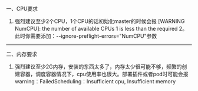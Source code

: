 一、CPU要求
1. 强烈建议至少2个CPU，1个CPU的话初始化master的时候会报 [WARNING NumCPU]: the number of available CPUs 1 is less than the required 2。
此时你需要添加：--ignore-preflight-errors="NumCPU"参数
---

二、内存要求
1. 强烈建议至少2G内存，安装的东西太多了，内存太少很可能不够，频繁的创建容器，调度容器情况下，cpu使用率也很大。部署插件或者pod时可能会报warning：FailedScheduling：Insufficient cpu, Insufficient memory